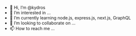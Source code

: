 - 👋 Hi, I’m @kydros
- 👀 I’m interested in ...
- 🌱 I’m currently learning node.js, express.js, next.js, GraphQL
- 💞️ I’m looking to collaborate on ...
- 📫 How to reach me ...

<!---
kydros/kydros is a ✨ special ✨ repository because its `README.md` (this file) appears on your GitHub profile.
You can click the Preview link to take a look at your changes.
--->
